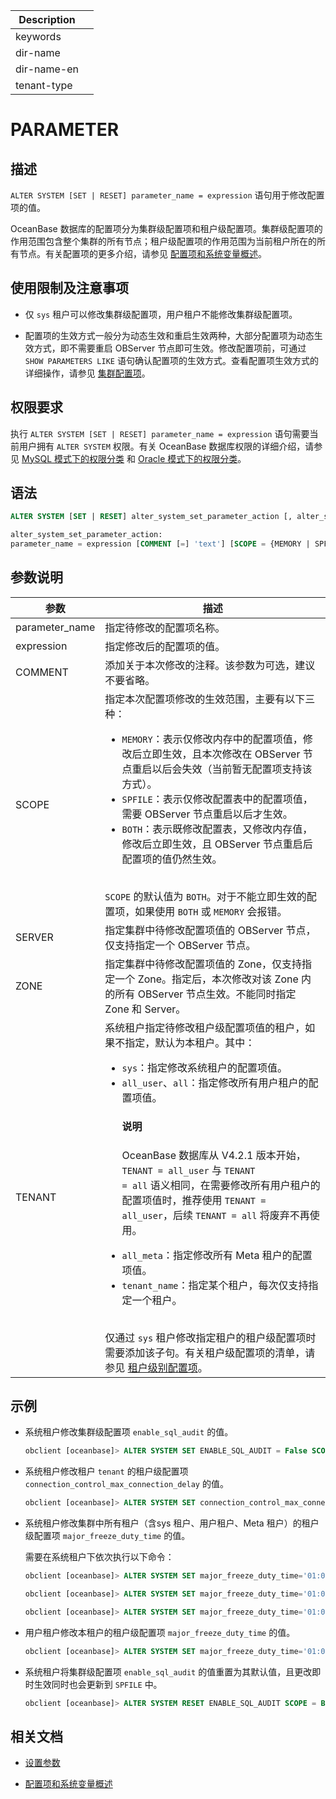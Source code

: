 | Description   |                 |
|---------------|-----------------|
| keywords      |                 |
| dir-name      |                 |
| dir-name-en   |                 |
| tenant-type   |                 |

# PARAMETER

## 描述

`ALTER SYSTEM [SET | RESET] parameter_name = expression` 语句用于修改配置项的值。

OceanBase 数据库的配置项分为集群级配置项和租户级配置项。集群级配置项的作用范围包含整个集群的所有节点；租户级配置项的作用范围为当前租户所在的所有节点。有关配置项的更多介绍，请参见 [配置项和系统变量概述](../../../../800.configuration-items-and-system-variables/000.configuration-items-and-system-variables-overview.md)。

## 使用限制及注意事项

* 仅 `sys` 租户可以修改集群级配置项，用户租户不能修改集群级配置项。

* 配置项的生效方式一般分为动态生效和重启生效两种，大部分配置项为动态生效方式，即不需要重启 OBServer 节点即可生效。修改配置项前，可通过 `SHOW PARAMETERS LIKE` 语句确认配置项的生效方式。查看配置项生效方式的详细操作，请参见 [集群配置项](../../../../../600.manage/100.cluster-management/200.cluster-configuration-items.md)。

## 权限要求

执行 `ALTER SYSTEM [SET | RESET] parameter_name = expression` 语句需要当前用户拥有 `ALTER SYSTEM` 权限。有关 OceanBase 数据库权限的详细介绍，请参见 [MySQL 模式下的权限分类](../../../../../600.manage/500.security-and-permissions/300.access-control/200.user-and-permission/200.permission-of-mysql-mode/100.permission-classification-of-mysql.md) 和 [Oracle 模式下的权限分类](../../../../../600.manage/500.security-and-permissions/300.access-control/200.user-and-permission/300.permission-of-oracle-mode/000.permission-classification-of-oracle-mode.md)。

## 语法

```sql
ALTER SYSTEM [SET | RESET] alter_system_set_parameter_action [, alter_system_set_parameter_action...]

alter_system_set_parameter_action:
parameter_name = expression [COMMENT [=] 'text'] [SCOPE = {MEMORY | SPFILE | BOTH}] [SERVER [=] 'ip:port' | ZONE [=] 'zone_name' | TENANT [=] {sys | all_user | all | all_meta | tenant_name}]
```

## 参数说明

|     **参数**    |     **描述**         |
|-----------------|-----------------------|
| parameter_name | 指定待修改的配置项名称。    |
| expression     | 指定修改后的配置项的值。   |
| COMMENT        | 添加关于本次修改的注释。该参数为可选，建议不要省略。   |
| SCOPE          | 指定本次配置项修改的生效范围，主要有以下三种： <ul><li> `MEMORY`：表示仅修改内存中的配置项值，修改后立即生效，且本次修改在 OBServer 节点重启以后会失效（当前暂无配置项支持该方式）。</li>   <li> `SPFILE`：表示仅修改配置表中的配置项值，需要 OBServer 节点重启以后才生效。</li>   <li> `BOTH`：表示既修改配置表，又修改内存值，修改后立即生效，且 OBServer 节点重启后配置项的值仍然生效。</li> </ul>  </br> `SCOPE` 的默认值为 `BOTH`。对于不能立即生效的配置项，如果使用 `BOTH` 或 `MEMORY` 会报错。 |
| SERVER         | 指定集群中待修改配置项值的 OBServer 节点，仅支持指定一个 OBServer 节点。      |
| ZONE           | 指定集群中待修改配置项值的 Zone，仅支持指定一个 Zone。指定后，本次修改对该 Zone 内的所有 OBServer 节点生效。不能同时指定 Zone 和 Server。   |
| TENANT         | 系统租户指定待修改租户级配置项值的租户，如果不指定，默认为本租户。其中：<ul><li><code>sys</code>：指定修改系统租户的配置项值。</li> <li><code>all_user</code>、<code>all</code>：指定修改所有用户租户的配置项值。<main id="notice" type='explain'><h4>说明</h4><p>OceanBase 数据库从 V4.2.1 版本开始，<code>TENANT = all_user</code> 与 <code>TENANT = all</code> 语义相同，在需要修改所有用户租户的配置项值时，推荐使用 <code>TENANT = all_user</code>，后续 <code>TENANT = all</code> 将废弃不再使用。</p></main></li> <li><code>all_meta</code>：指定修改所有 Meta 租户的配置项值。</li> <li><code>tenant_name</code>：指定某个租户，每次仅支持指定一个租户。</li></ul></br>仅通过 `sys` 租户修改指定租户的租户级配置项时需要添加该子句。有关租户级配置项的清单，请参见 [租户级别配置项](../../../../800.configuration-items-and-system-variables/100.system-configuration-items/200.system-configuration-items-overview-list.md)。  |

## 示例

* 系统租户修改集群级配置项 `enable_sql_audit` 的值。

     ```sql
     obclient [oceanbase]> ALTER SYSTEM SET ENABLE_SQL_AUDIT = False SCOPE = BOTH;
     ```

* 系统租户修改租户 `tenant` 的租户级配置项 `connection_control_max_connection_delay` 的值。

     ```sql
     obclient [oceanbase]> ALTER SYSTEM SET connection_control_max_connection_delay = 2147483646 TENANT = tenant;
     ```

* 系统租户修改集群中所有租户（含sys 租户、用户租户、Meta 租户）的租户级配置项 `major_freeze_duty_time` 的值。

  需要在系统租户下依次执行以下命令：

  ```sql
  obclient [oceanbase]> ALTER SYSTEM SET major_freeze_duty_time='01:00' TENANT = sys;
  ```

  ```sql
  obclient [oceanbase]> ALTER SYSTEM SET major_freeze_duty_time='01:00' TENANT = all_user;
  ```

  ```sql
  obclient [oceanbase]> ALTER SYSTEM SET major_freeze_duty_time='01:00' TENANT = all_meta;
  ```

* 用户租户修改本租户的租户级配置项 `major_freeze_duty_time` 的值。

  ```sql
  obclient [oceanbase]> ALTER SYSTEM SET major_freeze_duty_time='01:00';
  ```

* 系统租户将集群级配置项 `enable_sql_audit` 的值重置为其默认值，且更改即时生效同时也会更新到 `SPFILE` 中。

     ```sql
     obclient [oceanbase]> ALTER SYSTEM RESET ENABLE_SQL_AUDIT SCOPE = BOTH;
     ```

## 相关文档

* [设置参数](../../../../200.system-management/200.configuration-management/200.set-parameters.md)

* [配置项和系统变量概述](../../../../800.configuration-items-and-system-variables/000.configuration-items-and-system-variables-overview.md)
